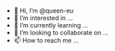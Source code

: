 - 👋 Hi, I’m @queen-eu
- 👀 I’m interested in ...
- 🌱 I’m currently learning ...
- 💞️ I’m looking to collaborate on ...
- 📫 How to reach me ...

<!---
queen-eu/queen-eu is a ✨ special ✨ repository because its `README.md` (this file) appears on your GitHub profile.
You can click the Preview link to take a look at your changes.
--->
